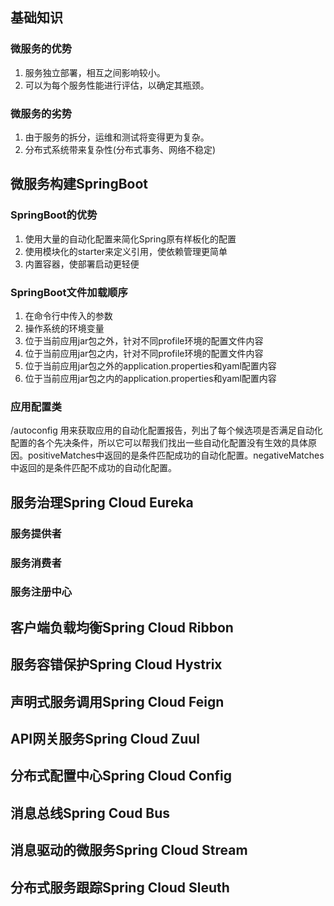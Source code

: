 ## 基础知识

### 微服务的优势
1. 服务独立部署，相互之间影响较小。
2. 可以为每个服务性能进行评估，以确定其瓶颈。

### 微服务的劣势
1. 由于服务的拆分，运维和测试将变得更为复杂。
2. 分布式系统带来复杂性(分布式事务、网络不稳定)

## 微服务构建SpringBoot

### SpringBoot的优势
1. 使用大量的自动化配置来简化Spring原有样板化的配置
2. 使用模块化的starter来定义引用，使依赖管理更简单
3. 内置容器，使部署启动更轻便

### SpringBoot文件加载顺序
1. 在命令行中传入的参数
2. 操作系统的环境变量
3. 位于当前应用jar包之外，针对不同profile环境的配置文件内容
4. 位于当前应用jar包之内，针对不同profile环境的配置文件内容
5. 位于当前应用jar包之外的application.properties和yaml配置内容
6. 位于当前应用jar包之内的application.properties和yaml配置内容

### 应用配置类
/autoconfig 用来获取应用的自动化配置报告，列出了每个候选项是否满足自动化配置的各个先决条件，所以它可以帮我们找出一些自动化配置没有生效的具体原因。positiveMatches中返回的是条件匹配成功的自动化配置。negativeMatches中返回的是条件匹配不成功的自动化配置。


## 服务治理Spring Cloud Eureka
### 服务提供者

### 服务消费者


### 服务注册中心

## 客户端负载均衡Spring Cloud Ribbon


## 服务容错保护Spring Cloud Hystrix


## 声明式服务调用Spring Cloud Feign


## API网关服务Spring Cloud Zuul


## 分布式配置中心Spring Cloud Config


## 消息总线Spring Coud Bus


## 消息驱动的微服务Spring Cloud Stream


## 分布式服务跟踪Spring Cloud Sleuth
